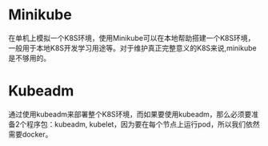 # Minikube
在单机上模拟一个K8S环境，使用Minikube可以在本地帮助搭建一个K8S环境，一般用于本地K8S开发学习用途等。对于维护真正完整意义的K8S来说,minikube是不够用的。

# Kubeadm
通过使用kubeadm来部署整个K8S环境，而如果要使用kubeadm，那么必须要准备2个程序包：kubeadm, kubelet，因为要在每个节点上运行pod，所以我们依然需要docker。




